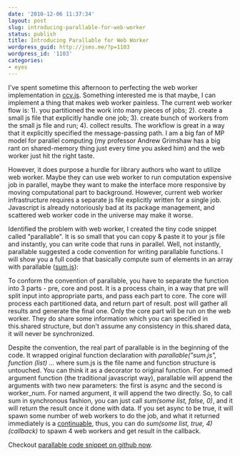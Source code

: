 ```yaml
---
date: '2010-12-06 11:37:34'
layout: post
slug: introducing-parallable-for-web-worker
status: publish
title: Introducing Parallable for Web Worker
wordpress_guid: http://jsms.me/?p=1103
wordpress_id: '1103'
categories:
- eyes
---
```


I've spent sometime this afternoon to perfecting the web worker implementation in [ccv.js](https://github.com/liuliu/ccv/blob/current/js/ccv.js). Something interested me is that maybe, I can implement a thing that makes web worker painless. The current web worker flow is: 1). you partitioned the work into many pieces of jobs; 2). create a small js file that explicitly handle one job; 3). create bunch of workers from the small js file and run; 4). collect results. The workflow is great in a way that it explicitly specified the message-passing path. I am a big fan of MP model for parallel computing (my professor Andrew Grimshaw has a big rant on shared-memory thing just every time you asked him) and the web worker just hit the right taste.

However, it does purpose a hurdle for library authors who want to utilize web worker. Maybe they can use web worker to run computation expensive job in parallel, maybe they want to make the interface more responsive by moving computational part to background. However, current web worker infrastructure requires a separate js file explicitly written for a single job. Javascript is already notoriously bad at its package management, and scattered web worker code in the universe may make it worse.

Identified the problem with web worker, I created the tiny code snippet called "parallable". It is so small that you can copy & paste it to your js file and instantly, you can write code that runs in parallel. Well, not instantly, parallable suggested a code convention for writing parallable functions. I will show you a full code that basically compute sum of elements in an array with parallable ([sum.js](https://github.com/liuliu/parallable/blob/master/sum.js)):



To conform the convention of parallable, you have to separate the function into 3 parts - pre, core and post. It is a process chain, in a way that pre will split input into appropriate parts, and pass each part to core. The core will process each partitioned data, and return part of result. post will gather all results and generate the final one. Only the core part will be run on the web worker. They do share some information which you can specified in this.shared structure, but don't assume any consistency in this.shared data, it will never be synchronized.

Despite the convention, the real part of parallable is in the beginning of the code. It wrapped original function declaration with _parallable("sum.js", function (list) ..._ where sum.js is the file name and function structure is untouched. You can think it as a decorator to original function. For unnamed argument function (the traditional javascript way), parallable will append the arguments with two new parameters: the first is async and the second is worker_num. For named argument, it will append the two directly. So, to call sum in synchronous fashion, you can just call _sum(some list, false, 0)_, and it will return the result once it done with data. If you set async to be true, it will spawn some number of web workers to do the job, and what it returned immediately is a [continuable](https://github.com/creationix/do), thus, you can do _sum(some list, true, 4)(callback)_ to spawn 4 web workers and get result in the callback.

Checkout [parallable code snippet on github now](https://github.com/liuliu/parallable/).
